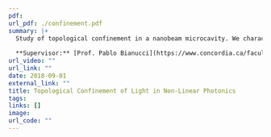 ```yaml
---
pdf: 
url_pdf: ./confinement.pdf
summary: |+
  Study of topological confinement in a nanobeam microcavity. We characterize resonant modes of electromagnetic waves in nano-scale photonic crystal ring resonators to be used in circuits.
  
  **Supervisor:** [Prof. Pablo Bianucci](https://www.concordia.ca/faculty/pablo-bianucci.html)
url_video: ""
url_link: ""
date: 2018-09-01
external_link: ""
title: Topological Confinement of Light in Non-Linear Photonics 
tags:
links: []
image: 
url_code: ""
---
```

